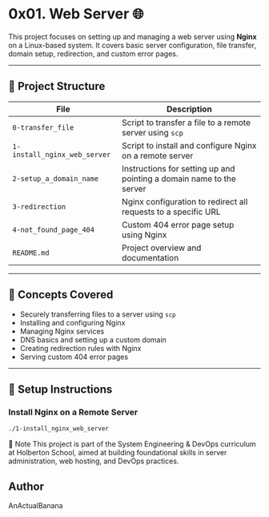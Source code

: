 # 0x01. Web Server 🌐

This project focuses on setting up and managing a web server using **Nginx** on a Linux-based system. It covers basic server configuration, file transfer, domain setup, redirection, and custom error pages.

---

## 📁 Project Structure

| File                         | Description |
|------------------------------|-------------|
| `0-transfer_file`            | Script to transfer a file to a remote server using `scp` |
| `1-install_nginx_web_server` | Script to install and configure Nginx on a remote server |
| `2-setup_a_domain_name`      | Instructions for setting up and pointing a domain name to the server |
| `3-redirection`              | Nginx configuration to redirect all requests to a specific URL |
| `4-not_found_page_404`       | Custom 404 error page setup using Nginx |
| `README.md`                  | Project overview and documentation |

---

## 🧠 Concepts Covered

- Securely transferring files to a server using `scp`
- Installing and configuring Nginx
- Managing Nginx services
- DNS basics and setting up a custom domain
- Creating redirection rules with Nginx
- Serving custom 404 error pages

---

## 🔧 Setup Instructions

### Install Nginx on a Remote Server
```bash
./1-install_nginx_web_server
```

📌 Note
This project is part of the System Engineering & DevOps curriculum at Holberton School, aimed at building foundational skills in server administration, web hosting, and DevOps practices.

## Author
AnActualBanana
